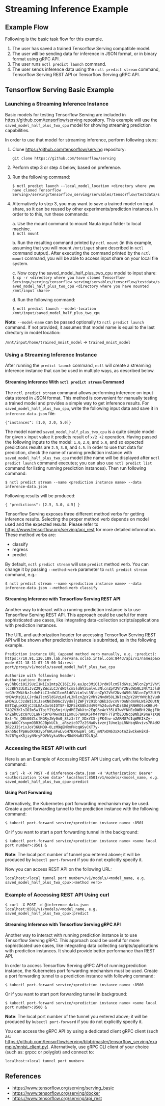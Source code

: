 # Streaming Inference Example

## Example Flow

Following is the basic task flow for this example.

1. The user has saved a trained Tensorflow Serving compatible model.
1. The user will be sending data for inference in JSON format, or in binary format using gRPC API.
1. The user runs `nctl predict launch` command.
1. The user sends inference data using the `nctl predict stream` command, Tensorflow Serving REST API or Tensorflow Serving gRPC API.

## Tensorflow Serving Basic Example
### Launching a Streaming Inference Instance
Basic models for testing Tensorflow Serving are included in https://github.com/tensorflow/serving repository. This example will use the `saved_model_half_plus_two_cpu` model for showing streaming prediction capabilities.

In order to use that model for streaming inference, perform following steps:
1. Clone https://github.com/tensorflow/serving repository:

   `git clone https://github.com/tensorflow/serving`

2. Perform step 3 or step 4 below, based on preference.

3. Run the following command: 
    ```
    $ nctl predict launch --local_model_location <directory where you have cloned Tensorflow
    Serving>/serving/tensorflow_serving/servables/tensorflow/testdata/saved_model_half_plus_two_cpu 
    ```
4. Alternatively to step 3, you may want to save a trained model on input share, so it can be reused by other experiments/prediction instances. In order to to this, run these commands:

   a. Use the mount command to mount Nauta input folder to local machine.<br>
      `$ nctl mount` <br>
      
   b. Run the resulting command printed by `nctl mount` (in this example, assuming that you will mount `/mnt/input` share described in `nctl` command output). After executing the command printed by the `nctl mount` command, you will be able to access input share on your local file system.
   
   c. Now copy the saved_model_half_plus_two_cpu model to input share:<br> 
       `$ cp -r <directory where you have cloned Tensorflow Serving>/serving/tensorflow_serving/servables/tensorflow/testdata/saved_model_half_plus_two_cpu <directory where you have mounted /mnt/input share>`

   d. Run the following command:
   
    ```
    $ nctl predict launch --model-location /mnt/input/saved_model_half_plus_two_cpu
    ```

**Note**:
`--model-name` can be passed optionally to `nctl predict launch` command. If not provided, it assumes that model name is equal to the last directory in model location:

`/mnt/input/home/trained_mnist_model` -> `trained_mnist_model`

### Using a Streaming Inference Instance
After running the `predict launch` command, `nctl` will create a streaming inference instance that can be used in multiple ways, as described below.

#### Streaming Inference With `nctl predict stream` Command
The `nctl predict stream` command allows performing inference on input data stored in JSON format. This method is convenient for manually testing a trained model and provides a simple way to get inference results. For `saved_model_half_plus_two_cpu`, write the following input data and save it in `inference-data.json` file:

```
{"instances": [1.0, 2.0, 5.0]}
```

The model named `saved_model_half_plus_two_cpu` is a quite simple model: for given `x` input value it predicts result of `x/2 +2` operation.
Having passed the following inputs to the model: `1.0`, `2.0`, and `5.0`, and so expected predictions results are `2.5`, `3.0`, and `4.5`. In order to use that data for prediction, check the name of running prediction instance with `saved_model_half_plus_two_cpu` model (the name will be displayed after `nctl predict launch` command executes; you can also use `nctl predict list` command for listing running prediction instances). Then run following command:

```
$ nctl predict stream --name <prediction instance name> --data inference-data.json
```
Following results will be produced:

```
{ "predictions": [2.5, 3.0, 4.5] }
```

Tensorflow Serving exposes three different method verbs for getting inference results. Selecting the proper method verb depends on model used and the expected results. Please refer to https://www.tensorflow.org/serving/api_rest for more detailed information. These method verbs are:
* classify
* regress
* predict

By default, `nctl predict stream` will use `predict` method verb. You can change it by passing `--method-verb` parameter to `nctl predict stream` command, e.g.:

```
$ nctl predict stream --name <prediction instance name> --data inference-data.json --method-verb classify
```

#### Streaming Inference with Tensorflow Serving REST API
Another way to interact with a running prediction instance is to use Tensorflow Serving REST API. This approach could be useful for more sophisticated use cases, like integrating data-collection scripts/applications with prediction instances.

The URL and authorization header for accessing Tensorflow Serving REST API will be shown after prediction instance is submitted, as in the following example.

```
Prediction instance URL (append method verb manually, e.g. :predict):
https://10.91.120.189.lab.nervana.sclab.intel.com:8443/api/v1/namespaces/ogorek/services/saved-mode-621-18-11-07-15-00-34:rest-port/proxy/v1/models/saved_model_half_plus_two_cpu

Authorize with following header:
Authorization: Bearer 
eyJhbGciOiJSUzI1NiIsImtpZCI6IiJ9.eyJpc3MiOiJrdWJlcm5ldGVzL3NlcnZpY2VhY2NvdW50Iiwia3ViZXJuZXRlcy5pby9zZXJ2aWNlYWNjb3VudC9uYW1
lc3BhY2UiOiJvZ29yZWsiLCJrdWJlcm5ldGVzLmlvL3NlcnZpY2VhY2NvdW50L3NlY3JldC5uYW1lIjoic2F2ZWQtbW9kZS02MjEtMTgtMTEtMDctMTUtMDAtMzQ
tdG9rZW4tNzJsdmMiLCJrdWJlcm5ldGVzLmlvL3NlcnZpY2VhY2NvdW50L3NlcnZpY2UtYWNjb3VudC5uYW1lIjoic2F2ZWQtbW9kZS02MjEtMTgtMTEtMDctMTU
tMDAtMzQiLCJrdWJlcm5ldGVzLmlvL3NlcnZpY2VhY2NvdW50L3NlcnZpY2UtYWNjb3VudC51aWQiOiJiZDFiNzk0ZS1lMjk1LTExZTgtOWNjYy01MjU4MTYwNTA
wMDAiLCJzdWIiOiJzeXN0ZW06c2VydmljZWFjY291bnQ6b2dvcmVrOnNhdmVkLW1vZGUtNjIxLTE4LTExLTA3LTE1LTAwLTM0In0.nsNMW5jOZN5TqcDjmCZh3aW
KETCqLpKKOjCJ3LEAx3xt6IOTSF-B2P5zKG8k3d4V9Ph24udvPsDzS0djRNHROtoKHBuM-
T4QZV3KlsIOIm5w1TpjYIYp5mjrUydMEZWkXtn2EgG3e4eY35L87wVYNHEeDWBHt28gjF0yeBId2lXdkpJp9udj5O3NXPB6AQ7I4QHbLMx65_qEEnJkOJN4HPcEj
6nZahUSzc8rU3LaN7c9r6PWwx9zILomu57aKUKSFM4rPQPF7TBYbED3NcpBNbIK9nW7zX9D6827kQ_0QiGAM17GAYL5C0GAU2wVyv5BVecBfDooQCNn74gH1gtDF
8xl-Yn_O8hG0ZlcfKGRyJWy0m0_8lz3rtY_XDxYCS-jPK4hw-n2ARMU7dIqWMKIkZy-
KqcAUOCYsvpmOBR3GJBpkUCk__aRszic077z2SNaOvivznjlUne1pLRNHsqNkvivs7R4dKVD53JrHhKTUzPCG7wPo9PtArWT7Os5YdzS6iGs86XQizy2kFzO1dqL
3R22JI5rixJoY36UMO9-0LzM9qEMRmPHcqWSvCKT7y-akn5NofPpWudKRHzypfGWLmFwLvGH7BXNwpWl_GRi_mN7xDN63xXotnZiwCkeHiKd-
7d78YgxK5jiyNNryPOVhVykaS9ovMOdKHaB3TOLNjA
```

### Accessing the REST API with curl

Here is an an Example of Accessing REST API Using curl, with the following command:

```
$ curl -k -X POST -d @inference-data.json -H 'Authorization: Bearer <authorization token data>' localhost:8501/v1/models/<model_name, e.g. saved_model_half_plus_two_cpu>:predict
```
#### Using Port Forwarding

Alternatively, the Kubernetes port forwarding mechanism may be used. Create a port forwarding tunnel to the prediction instance with the following command:

```
$ kubectl port-forward service/<prediction instance name> :8501
```
Or if you want to start a port forwarding tunnel in the background:

```
$ kubectl port-forward service/<prediction instance name> <some local port number>:8501 &
```

**Note**: The local port number of tunnel you entered above; it will be produced by `kubectl port-forward` if you do not explicitly specify it.

Now you can access REST API on the following URL:

```
localhost:<local tunnel port number>/v1/models/<model_name, e.g. saved_model_half_plus_two_cpu>:<method verb>
```

### Example of Accessing REST API Using curl

```
$ curl -X POST -d @inference-data.json localhost:8501/v1/models/<model_name, e.g. saved_model_half_plus_two_cpu>:predict
```

#### Streaming Inference with Tensorflow Serving gRPC API

Another way to interact with running prediction instance is to use Tensorflow Serving gRPC. This approach could be useful for more sophisticated use cases, like integrating data collecting scripts/applications with prediction instances. It should provide better performance than REST API.

In order to access Tensorflow Serving gRPC API of running prediction instance, the Kubernetes port forwarding mechanism must be used. Create a port forwarding tunnel to a prediction instance with following command:

```
$ kubectl port-forward service/<prediction instance name> :8500
```
Or if you want to start port forwarding tunnel in background:

```
$ kubectl port-forward service/<prediction instance name> <some local port number>:8500 &
```

**Note**: The local port number of the tunnel you entered above; it will be produced by `kubectl port-forward` if you do not explicitly specify it.

You can access the gRPC API by using a dedicated client gRPC client (such as: https://github.com/tensorflow/serving/blob/master/tensorflow_serving/example/mnist_client.py). Alternatively, use gRPC CLI client of your choice (such as: grpcc or polyglot) and connect to:

```
localhost:<local tunnel port number>
```

## References

* https://www.tensorflow.org/serving/serving_basic
* https://www.tensorflow.org/serving/docker
* https://www.tensorflow.org/serving/api_rest




